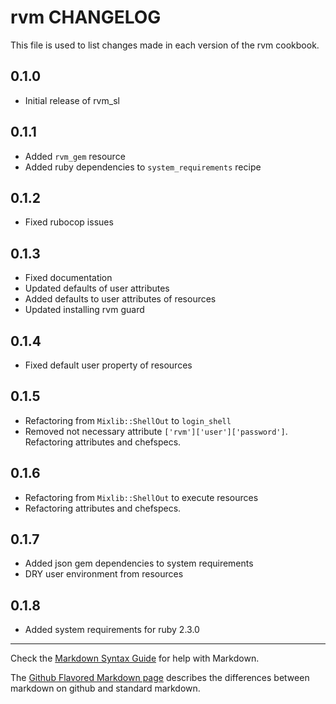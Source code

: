 rvm CHANGELOG
=============

This file is used to list changes made in each version of the rvm cookbook.

0.1.0
-----
- Initial release of rvm_sl

0.1.1
-----
- Added `rvm_gem` resource
- Added ruby dependencies to `system_requirements` recipe

0.1.2
-----
- Fixed rubocop issues

0.1.3
-----
- Fixed documentation
- Updated defaults of user attributes
- Added defaults to user attributes of resources
- Updated installing rvm guard

0.1.4
-----
- Fixed default user property of resources

0.1.5
-----
- Refactoring from `Mixlib::ShellOut` to `login_shell`
- Removed not necessary attribute `['rvm']['user']['password']`.
                          Refactoring attributes and chefspecs.

0.1.6
-----
- Refactoring from `Mixlib::ShellOut` to execute resources
- Refactoring attributes and chefspecs.

0.1.7
-----
- Added json gem dependencies to system requirements
- DRY user environment from resources

0.1.8
-----
- Added system requirements for ruby 2.3.0

- - -
Check the [Markdown Syntax Guide](http://daringfireball.net/projects/markdown/syntax) for help with Markdown.

The [Github Flavored Markdown page](http://github.github.com/github-flavored-markdown/) describes the differences between markdown on github and standard markdown.
